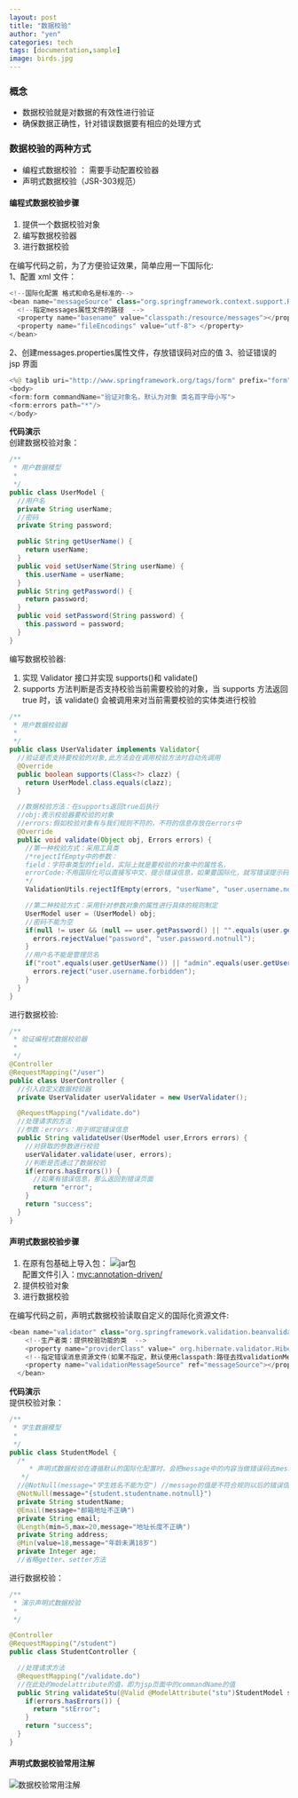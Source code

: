 ```yaml
---
layout: post
title: "数据校验"
author: "yen"
categories: tech
tags: [documentation,sample]
image: birds.jpg
---
```

### 概念  
- 数据校验就是对数据的有效性进行验证
- 确保数据正确性，针对错误数据要有相应的处理方式  

### 数据校验的两种方式
- 编程式数据校验 ： 需要手动配置校验器
- 声明式数据校验（JSR-303规范）

#### 编程式数据校验步骤
1. 提供一个数据校验对象
2. 编写数据校验器
3. 进行数据校验

在编写代码之前，为了方便验证效果，简单应用一下国际化:  
1、配置 xml 文件：
~~~java
<!--国际化配置 格式和命名是标准的-->
<bean name="messageSource" class="org.springframework.context.support.ReloadableResourceBundl eMessageSource">
  <!--指定messages属性文件的路径  -->
  <property name="basename" value="classpath:/resource/messages"></property>
  <property name="fileEncodings" value="utf-8"> </property>
</bean>
~~~
2、创建messages.properties属性文件，存放错误码对应的值
3、验证错误的 jsp 界面
~~~java
<%@ taglib uri="http://www.springframework.org/tags/form" prefix="form" %>
<body>
<form:form commandName="验证对象名，默认为对象 类名首字母小写">
<form:errors path="*"/>
</body>
~~~

**代码演示**  
创建数据校验对象：
~~~java
/**
 * 用户数据模型
 *
 */
public class UserModel {
  //用户名
  private String userName;
  //密码
  private String password;

  public String getUserName() {
    return userName;
  }
  public void setUserName(String userName) {
    this.userName = userName;
  }
  public String getPassword() {
    return password;
  }
  public void setPassword(String password) {
    this.password = password;
  }
}
~~~
编写数据校验器:  
1. 实现 Validator 接口并实现 supports()和 validate()
2. supports 方法判断是否支持校验当前需要校验的对象，当 supports 方法返回 true 时，该 validate() 会被调用来对当前需要校验的实体类进行校验

~~~java
/**
 * 用户数据校验器
 *
 */
public class UserValidater implements Validator{
  //验证是否支持要校验的对象,此方法会在调用校验方法时自动先调用
  @Override
  public boolean supports(Class<?> clazz) {
    return UserModel.class.equals(clazz);
  }

  //数据校验方法：在supports返回true后执行
  //obj:表示校验器要校验的对象
  //errors:假如校验对象有与我们规则不符的，不符的信息存放在errors中
  @Override
  public void validate(Object obj, Errors errors) {
    //第一种校验方式：采用工具类
    /*rejectIfEmpty中的参数：
    field：字符串类型的field，实际上就是要校验的对象中的属性名，
    errorCode:不用国际化可以直接写中文，提示错误信息，如果要国际化，就写错误提示码，不会直接显示，而是到国际化配置的属性文件中寻找对应的值，格式：实体对象名.属性名.规范
    */
    ValidationUtils.rejectIfEmpty(errors, "userName", "user.username.notnull");

    //第二种校验方式：采用针对参数对象的属性进行具体的规则制定
    UserModel user = (UserModel) obj;
    //密码不能为空
    if(null != user && (null == user.getPassword() || "".equals(user.getPassword()))) {
      errors.rejectValue("password", "user.password.notnull");
    }
    //用户名不能是管理员名
    if("root".equals(user.getUserName()) || "admin".equals(user.getUserName())) {
      errors.reject("user.username.forbidden");
    }
  }
}
~~~
进行数据校验:
~~~java
/**
 * 验证编程式数据校验器
 *
 */
@Controller
@RequestMapping("/user")
public class UserController {
  //引入自定义数据校验器
  private UserValidater userValidater = new UserValidater();

  @RequestMapping("/validate.do")
  //处理请求的方法
  //参数：errors：用于绑定错误信息
  public String validateUser(UserModel user,Errors errors) {
    //对获取的参数进行校验
    userValidater.validate(user, errors);
    //判断是否通过了数据校验
    if(errors.hasErrors()) {
      //如果有错误信息，那么返回到错误页面
      return "error";
    }
    return "success";
  }
}
~~~

#### 声明式数据校验步骤
1. 在原有包基础上导入包：
![jar包](http://p6ch8daxu.bkt.clouddn.com/18-4-15/31898315.jpg)  
配置文件引入：<mvc:annotation-driven/>
2. 提供校验对象
3. 进行数据校验

在编写代码之前，声明式数据校验读取自定义的国际化资源文件:  
~~~java
<bean name="validator" class="org.springframework.validation.beanvalidation.LocalValidatorFactoryBean ">
    <!--生产者类：提供校验功能的类  -->
    <property name="providerClass" value=" org.hibernate.validator.HibernateValidator"></property>
    <!--指定错误消息资源文件(如果不指定，默认使用classpath:路径去找validationMessageSource.properties)  -->
    <property name="validationMessageSource" ref="messageSource"></property>
  </bean>
~~~

**代码演示**  
提供校验对象：
~~~java
/**
 * 学生数据模型
 *
 */
public class StudentModel {
  /*
	 * 声明式数据校验在遵循默认的国际化配置时，会把message中的内容当做错误码去messages属性文件中查找到对应的值，如果查找不到，那么就会显示错误码
   */
  //@NotNull(message="学生姓名不能为空") //message的值是不符合规则以后的错误信息
  @NotNull(message="{student.studentname.notnull}")
  private String studentName;
  @Email(message="邮箱地址不正确")
  private String email;
  @Length(min=5,max=20,message="地址长度不正确")
  private String address;
  @Min(value=18,message="年龄未满18岁")
  private Integer age;
  //省略getter、setter方法
~~~
进行数据校验：
~~~java
/**
 * 演示声明式数据校验
 *
 */

@Controller
@RequestMapping("/student")
public class StudentController {

  //处理请求方法
  @RequestMapping("/validate.do")
  //在此处的modelattribute的值，即为jsp页面中的commandName的值
  public String validateStu(@Valid @ModelAttribute("stu")StudentModel student,Errors errors) {
    if(errors.hasErrors()) {
      return "stError";
    }
    return "success";
  }
}
~~~

#### 声明式数据校验常用注解
![数据校验常用注解](http://p6ch8daxu.bkt.clouddn.com/18-4-15/84968526.jpg)
